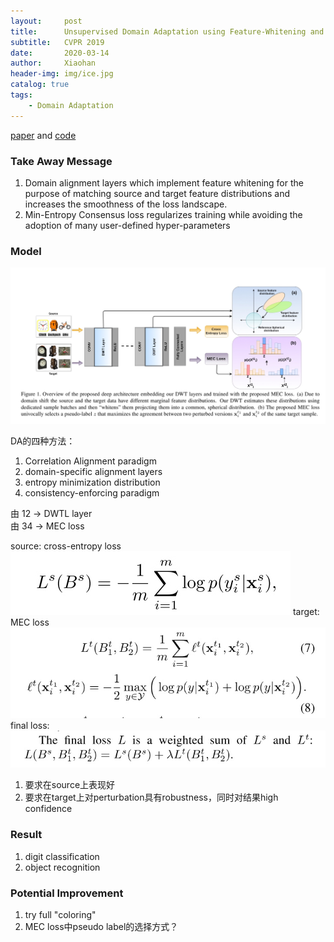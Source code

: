 ```yaml
---
layout:     post
title:      Unsupervised Domain Adaptation using Feature-Whitening and Consensus Loss
subtitle:   CVPR 2019
date:       2020-03-14
author:     Xiaohan
header-img: img/ice.jpg
catalog: true
tags:
    - Domain Adaptation
---
```


[paper](https://arxiv.org/pdf/1903.03215.pdf) and [code](https://github.com/roysubhankar/dwt-domain-adaptation)
### Take Away Message
1. Domain alignment layers which implement feature whitening for the purpose of matching source and target feature distributions and increases the smoothness of the loss landscape.
2. Min-Entropy Consensus loss regularizes training while avoiding the adoption of many user-defined hyper-parameters

### Model
![-w752](/img/15843077382687.jpg)


DA的四种方法：
1. Correlation Alignment paradigm
2. domain-specific alignment layers
3. entropy minimization distribution
4. consistency-enforcing paradigm  

由 12 -> DWTL layer  
由 34 -> MEC loss

source: cross-entropy loss
![-w200](/img/15843177084504.jpg)
target: MEC loss
![-w300](/img/15843177196984.jpg)
final loss:
![-w300](/img/15843177315198.jpg)
1. 要求在source上表现好
2. 要求在target上对perturbation具有robustness，同时对结果high confidence

### Result 
1. digit classification
2. object recognition

### Potential Improvement
1. try full "coloring"
2. MEC loss中pseudo label的选择方式？